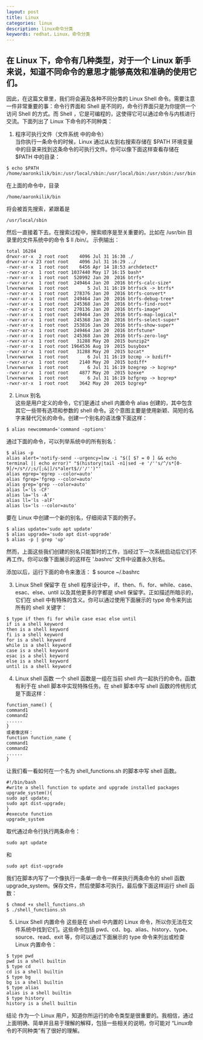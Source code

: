```yaml
---
layout: post
title: Linux
categories: linux
description: linux命令分类
keywords: redhat，Linux，命令分类
---
```


## 在 Linux 下，命令有几种类型，对于一个 Linux 新手来说，知道不同命令的意思才能够高效和准确的使用它们。
因此，在这篇文章里，我们将会遍及各种不同分类的 Linux Shell 命令。需要注意一件非常重要的事：命令行界面和 Shell 是不同的，命令行界面只是为你提供一个访问 Shell 的方式。而 Shell ，它是可编程的，这使得它可以通过命令与内核进行交流。下面列出了 Linux 下命令的不同种类：

1. 程序可执行文件（文件系统 中的命令）  
当你执行一条命令的时候，Linux 通过从左到右搜索存储在 $PATH 环境变量中的目录来找到这条命令的可执行文件。你可以像下面这样查看存储在 $PATH 中的目录：
```
$ echo $PATH
/home/aaronkilik/bin:/usr/local/sbin:/usr/local/bin:/usr/sbin:/usr/bin:/sbin:/bin:/usr/games:/usr/local/games
````
在上面的命令中，目录
```
/home/aaronkilik/bin
```
将会被首先搜索，紧跟着是
```
/usr/local/sbin
```
然后一直接着下去。在搜索过程中，搜索顺序是至关重要的。比如在 /usr/bin 目录里的文件系统中的命令 $ ll /bin/。
示例输出：
```
total 16284
drwxr-xr-x  2 root root    4096 Jul 31 16:30 ./
drwxr-xr-x 23 root root    4096 Jul 31 16:29 ../
-rwxr-xr-x  1 root root    6456 Apr 14 18:53 archdetect*
-rwxr-xr-x  1 root root 1037440 May 17 16:15 bash*
-rwxr-xr-x  1 root root  520992 Jan 20  2016 btrfs*
-rwxr-xr-x  1 root root  249464 Jan 20  2016 btrfs-calc-size*
lrwxrwxrwx  1 root root       5 Jul 31 16:19 btrfsck -> btrfs*
-rwxr-xr-x  1 root root  278376 Jan 20  2016 btrfs-convert*
-rwxr-xr-x  1 root root  249464 Jan 20  2016 btrfs-debug-tree*
-rwxr-xr-x  1 root root  245368 Jan 20  2016 btrfs-find-root*
-rwxr-xr-x  1 root root  270136 Jan 20  2016 btrfs-image*
-rwxr-xr-x  1 root root  249464 Jan 20  2016 btrfs-map-logical*
-rwxr-xr-x  1 root root  245368 Jan 20  2016 btrfs-select-super*
-rwxr-xr-x  1 root root  253816 Jan 20  2016 btrfs-show-super*
-rwxr-xr-x  1 root root  249464 Jan 20  2016 btrfstune*
-rwxr-xr-x  1 root root  245368 Jan 20  2016 btrfs-zero-log*
-rwxr-xr-x  1 root root   31288 May 20  2015 bunzip2*
-rwxr-xr-x  1 root root 1964536 Aug 19  2015 busybox*
-rwxr-xr-x  1 root root   31288 May 20  2015 bzcat*
lrwxrwxrwx  1 root root       6 Jul 31 16:19 bzcmp -> bzdiff*
-rwxr-xr-x  1 root root    2140 May 20  2015 bzdiff*
lrwxrwxrwx  1 root root       6 Jul 31 16:19 bzegrep -> bzgrep*
-rwxr-xr-x  1 root root    4877 May 20  2015 bzexe*
lrwxrwxrwx  1 root root       6 Jul 31 16:19 bzfgrep -> bzgrep*
-rwxr-xr-x  1 root root    3642 May 20  2015 bzgrep*
```

2. Linux 别名  
这些是用户定义的命令，它们是通过 shell 内置命令 alias 创建的，其中包含其它一些带有选项和参数的 shell 命令。这个意图主要是使用新颖、简短的名字来替代冗长的命令。创建一个别名的语法像下面这样：
```
$ alias newcommand='command -options'
```
通过下面的命令，可以列举系统中的所有别名：
```
$ alias -p
alias alert='notify-send --urgency=low -i "$([ $? = 0 ] && echo terminal || echo error)" "$(history|tail -n1|sed -e '/''s/^/s*[0-9]/+/s*//;s/[;&|]/s*alert$//'/'')"'
alias egrep='egrep --color=auto'
alias fgrep='fgrep --color=auto'
alias grep='grep --color=auto'
alias l='ls -CF'
alias la='ls -A'
alias ll='ls -alF'
alias ls='ls --color=auto'
```
要在 Linux 中创建一个新的别名，仔细阅读下面的例子。
```
$ alias update='sudo apt update'
$ alias upgrade='sudo apt dist-upgrade'
$ alias -p | grep 'up'
```
然而，上面这些我们创建的别名只能暂时的工作，当经过下一次系统启动后它们不再工作。你可以像下面展示的这样在 '.bashrc' 文件中设置永久别名。

添加以后，运行下面的命令来激活：
$ source ~/.bashrc

3. Linux Shell 保留字
在 shell 程序设计中，
if、then、fi、for、while、case、esac、else、until
以及其他更多的字都是 shell 保留字。正如描述所暗示的，它们在 shell 中有特殊的含义。你可以通过使用下面展示的 type 命令来列出所有的 shell 关键字：
```
$ type if then fi for while case esac else until
if is a shell keyword
then is a shell keyword
fi is a shell keyword
for is a shell keyword
while is a shell keyword
case is a shell keyword
esac is a shell keyword
else is a shell keyword
until is a shell keyword
```

4. Linux shell 函数
一个 shell 函数是一组在当前 shell 内一起执行的命令。函数有利于在 shell 脚本中实现特殊任务。在 shell 脚本中写 shell 函数的传统形式是下面这样：
```
function_name() {
command1
command2
......
}
或者像这样：
function function_name {
command1
command2
......
}
```
让我们看一看如何在一个名为 shell_functions.sh 的脚本中写 shell 函数。
```
#!/bin/bash
#write a shell function to update and upgrade installed packages
upgrade_system(){
sudo apt update;
sudo apt dist-upgrade;
}
#execute function
upgrade_system
```
取代通过命令行执行两条命令：
```
sudo apt update
```
和
```
sudo apt dist-upgrade
```
我们在脚本内写了一个像执行一条单一命令一样来执行两条命令的 shell 函数 upgrade_system。保存文件，然后使脚本可执行。最后像下面这样运行 shell 函数：
```
$ chmod +x shell_functions.sh
$ ./shell_functions.sh
```

5. Linux Shell 内置命令
这些是在 shell 中内置的 Linux 命令，所以你无法在文件系统中找到它们。这些命令包括 pwd、cd、bg、alias、history、type、source、read、exit 等，你可以通过下面展示的 type 命令来列出或检查 Linux 内置命令：
```
$ type pwd
pwd is a shell builtin
$ type cd
cd is a shell builtin
$ type bg
bg is a shell builtin
$ type alias
alias is a shell builtin
$ type history
history is a shell builtin
```
结论
作为一个 Linux 用户，知道你所运行的命令类型是很重要的。我相信，通过上面明确、简单并且易于理解的解释，包括一些相关的说明，你可能对 “Linux命令的不同种类”有了很好的理解。
